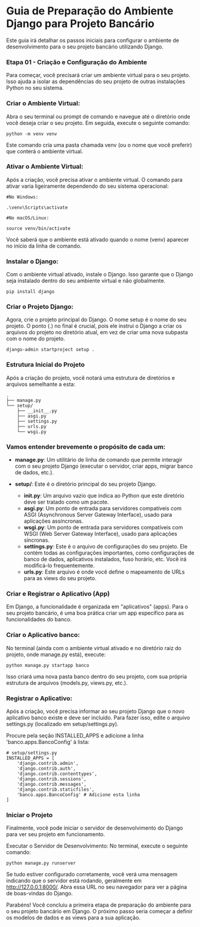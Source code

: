 # Guia de Preparação do Ambiente Django para Projeto Bancário
Este guia irá detalhar os passos iniciais para configurar o ambiente de desenvolvimento para o seu projeto bancário utilizando Django.

### Etapa 01 - Criação e Configuração do Ambiente
Para começar, você precisará criar um ambiente virtual para o seu projeto. Isso ajuda a isolar as dependências do seu projeto de outras instalações Python no seu sistema.

### Criar o Ambiente Virtual:
Abra o seu terminal ou prompt de comando e navegue até o diretório onde você deseja criar o seu projeto. Em seguida, execute o seguinte comando:

```
python -m venv venv

```
Este comando cria uma pasta chamada venv (ou o nome que você preferir) que conterá o ambiente virtual.

### Ativar o Ambiente Virtual:
Após a criação, você precisa ativar o ambiente virtual. O comando para ativar varia ligeiramente dependendo do seu sistema operacional:

```
#No Windows:

.\venv\Scripts\activate

#No macOS/Linux:

source venv/bin/activate
```

Você saberá que o ambiente está ativado quando o nome (venv) aparecer no início da linha de comando.

### Instalar o Django:
Com o ambiente virtual ativado, instale o Django. Isso garante que o Django seja instalado dentro do seu ambiente virtual e não globalmente.

```
pip install django
```
### Criar o Projeto Django:
Agora, crie o projeto principal do Django. O nome setup é o nome do seu projeto. O ponto (.) no final é crucial, pois ele instrui o Django a criar os arquivos do projeto no diretório atual, em vez de criar uma nova subpasta com o nome do projeto.

```
django-admin startproject setup .
```
### Estrutura Inicial do Projeto
Após a criação do projeto, você notará uma estrutura de diretórios e arquivos semelhante a esta:

```
.
├── manage.py
└── setup/
    ├── __init__.py
    ├── asgi.py
    ├── settings.py
    ├── urls.py
    └── wsgi.py
```
### Vamos entender brevemente o propósito de cada um:

- **manage.py**: Um utilitário de linha de comando que permite interagir com o seu projeto Django (executar o servidor, criar apps, migrar banco de dados, etc.).

- **setup/**: Este é o diretório principal do seu projeto Django.
  - **__init__.py**: Um arquivo vazio que indica ao Python que este diretório deve ser tratado como um pacote.
  - **asgi.py**: Um ponto de entrada para servidores compatíveis com ASGI (Asynchronous Server Gateway Interface), usado para aplicações assíncronas.
  - **wsgi.py**: Um ponto de entrada para servidores compatíveis com WSGI (Web Server Gateway Interface), usado para aplicações síncronas.
  - **settings.py**: Este é o arquivo de configurações do seu projeto. Ele contém todas as configurações importantes, como configurações de banco de dados, aplicativos instalados, fuso horário, etc. Você irá modificá-lo frequentemente.
  - **urls.py**: Este arquivo é onde você define o mapeamento de URLs para as views do seu projeto.

### Criar e Registrar o Aplicativo (App)
Em Django, a funcionalidade é organizada em "aplicativos" (apps). Para o seu projeto bancário, é uma boa prática criar um app específico para as funcionalidades do banco.

### Criar o Aplicativo banco:
No terminal (ainda com o ambiente virtual ativado e no diretório raiz do projeto, onde manage.py está), execute:
```
python manage.py startapp banco
```

Isso criará uma nova pasta banco dentro do seu projeto, com sua própria estrutura de arquivos (models.py, views.py, etc.).

### Registrar o Aplicativo:
Após a criação, você precisa informar ao seu projeto Django que o novo aplicativo banco existe e deve ser incluído. Para fazer isso, edite o arquivo settings.py (localizado em setup/settings.py).

Procure pela seção INSTALLED_APPS e adicione a linha 'banco.apps.BancoConfig' à lista:


```
# setup/settings.py
INSTALLED_APPS = [
    'django.contrib.admin',
    'django.contrib.auth',
    'django.contrib.contenttypes',
    'django.contrib.sessions',
    'django.contrib.messages',
    'django.contrib.staticfiles',
    'banco.apps.BancoConfig' # Adicione esta linha
]
```

### Iniciar o Projeto
Finalmente, você pode iniciar o servidor de desenvolvimento do Django para ver seu projeto em funcionamento.

Executar o Servidor de Desenvolvimento:
No terminal, execute o seguinte comando:
```
python manage.py runserver
```
Se tudo estiver configurado corretamente, você verá uma mensagem indicando que o servidor está rodando, geralmente em http://127.0.0.1:8000/. Abra essa URL no seu navegador para ver a página de boas-vindas do Django.

Parabéns! Você concluiu a primeira etapa de preparação do ambiente para o seu projeto bancário em Django. O próximo passo seria começar a definir os modelos de dados e as views para a sua aplicação.